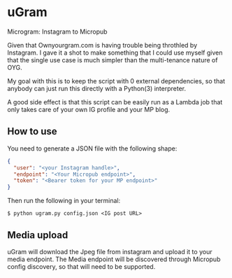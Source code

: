 # uGram
Microgram: Instagram to Micropub

Given that Ownyourgram.com is having trouble being throthled by Instagram. I
gave it a shot to make something that I could use myself given that the single
use case is much simpler than the multi-tenance nature of OYG.

My goal with this is to keep the script with 0 external dependencies, so that
anybody can just run this directly with a Python(3) interpreter.

A good side effect is that this script can be easily run as a Lambda job that
only takes care of your own IG profile and your MP blog.

## How to use

You need to generate a JSON file with the following shape:

```json
{
  "user": "<your Instagram handle>",
  "endpoint": "<Your Micropub endpoint>",
  "token": "<Bearer token for your MP endpoint>"
}

```

Then run the following in your terminal:

```
$ python ugram.py config.json <IG post URL>
```

## Media upload

uGram will download the Jpeg file from instagram and upload it to your media 
endpoint. The Media endpoint will be discovered through Micropub config 
discovery, so that will need to be supported.
